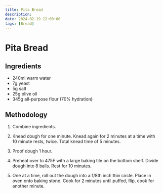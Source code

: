 ```yaml
---
title: Pita Bread
description:
date: 2024-02-19 12:00:00
tags: [Bread]
---
```


# Pita Bread

## Ingredients

- 240ml warm water
- 7g yeast
- 5g salt
- 25g olive oil
- 345g all-purpose flour (70% hydration)

## Methodology

1. Combine ingredients.

2. Knead dough for one minute. Knead again for 2 minutes at a time with 10 minute rests, twice. Total knead time of 5 minutes.

3. Proof dough 1 hour.

4. Preheat over to 475F with a large baking tile on the bottom shelf. Divide dough into 8 balls. Rest for 10 minutes.

5. One at a time, roll out the dough into a 1/8th inch thin circle. Place in oven onto baking stone. Cook for 2 minutes until puffed, flip, cook for another minute.